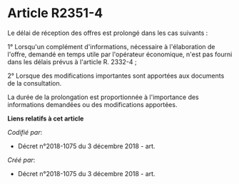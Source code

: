 # Article R2351-4

Le délai de réception des offres est prolongé dans les cas suivants :

1° Lorsqu'un complément d'informations, nécessaire à l'élaboration de l'offre, demandé en temps utile par l'opérateur
économique, n'est pas fourni dans les délais prévus à l'article R. 2332-4 ;

2° Lorsque des modifications importantes sont apportées aux documents de la consultation.

La durée de la prolongation est proportionnée à l'importance des informations demandées ou des modifications apportées.

**Liens relatifs à cet article**

_Codifié par_:

  - Décret n°2018-1075 du 3 décembre 2018 - art.

_Créé par_:

  - Décret n°2018-1075 du 3 décembre 2018 - art.
